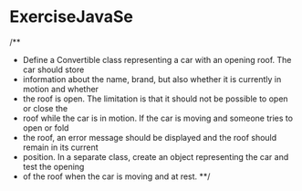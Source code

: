 # ExerciseJavaSe
/**
 * Define a Convertible class representing a car with an opening roof. The car should store
 * information about the name, brand, but also whether it is currently in motion and whether
 * the roof is open. The limitation is that it should not be possible to open or close the
 * roof while the car is in motion. If the car is moving and someone tries to open or fold
 * the roof, an error message should be displayed and the roof should remain in its current
 * position. In a separate class, create an object representing the car and test the opening
 * of the roof when the car is moving and at rest.
 **/
